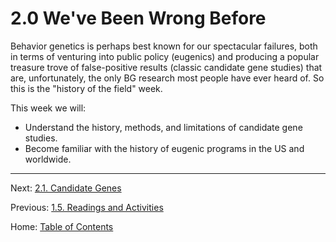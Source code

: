 # 2.0 We've Been Wrong Before

Behavior genetics is perhaps best known for our spectacular failures, both in terms of venturing into public policy (eugenics) and producing a popular treasure trove of false-positive results (classic candidate gene studies) that are, unfortunately, the only BG research most people have ever heard of. So this is the "history of the field" week.

This week we will:

- Understand the history, methods, and limitations of candidate gene studies.
- Become familiar with the history of eugenic programs in the US and worldwide.

----------

Next: [2.1. Candidate Genes](2.1_candidate_genes.md)

Previous: [1.5. Readings and Activities](../ch01/1.5_readings_and_activities.md)

Home: [Table of Contents](../index.md)
